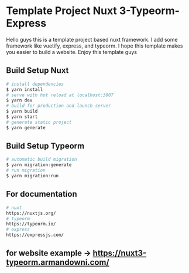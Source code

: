 # Template Project Nuxt 3-Typeorm-Express
Hello guys this is a template project based nuxt framework. I add some framework like vuetify, express, and typeorm.
I hope this template makes you easier to build a website. Enjoy this template guys

## Build Setup Nuxt

```bash
# install dependencies
$ yarn install
# serve with hot reload at localhost:3007
$ yarn dev
# build for production and launch server
$ yarn build
$ yarn start
# generate static project
$ yarn generate
```

## Build Setup Typeorm

```bash
# automatic build migration
$ yarn migration:generate
# run migration
$ yarn migration:run
```

## For documentation

```bash
# nuxt
https://nuxtjs.org/
# typeorm
https://typeorm.io/
# express
https://expressjs.com/
```


## for website example -> https://nuxt3-typeorm.armandowni.com/
